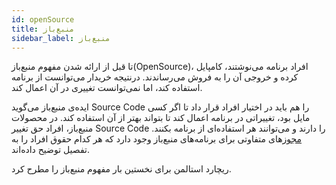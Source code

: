 ```yaml
---
id: openSource
title: منبع‌باز
sidebar_label: منبع‌باز
---
```


تا قبل از ارائه شدن مفهوم منبع‌باز(OpenSource)، افراد برنامه می‌نوشتند، کامپایل کرده و خروجی آن را به فروش می‌رساندند.
درنتیجه خریدار می‌توانست از برنامه استفاده کند، اما نمی‌توانست تغییری در آن اعمال کند.

ایده‌ی منبع‌باز می‌گوید Source Code را هم باید در اختیار افراد قرار داد تا اگر کسی مایل بود، تغییراتی در برنامه اعمال کند تا بتواند بهتر از آن استفاده کند.
در محصولات منبع‌باز، افراد حق تغییر Source Code را دارند و می‌توانند هر استفاده‌ای از برنامه بکنند. [مجوز](licenses)‌های متفاوتی برای برنامه‌های منبع‌باز وجود دارد که هر کدام حقوق افراد را به تفصیل توضیح داده‌اند.

ریچارد استالمن برای نخستین بار مفهوم منبع‌باز را مطرح کرد.
